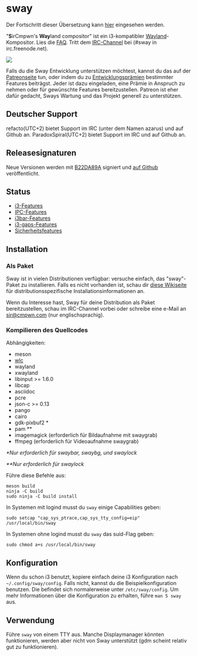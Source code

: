 # sway

Der Fortschritt dieser Übersetzung kann [hier](https://github.com/swaywm/sway/issues/1318) 
eingesehen werden.

"**S**irCmpwn's **Way**land compositor" ist ein i3-kompatibler 
[Wayland](http://wayland.freedesktop.org/)-Kompositor. Lies die 
[FAQ](https://github.com/swaywm/sway/wiki#faq). Tritt dem 
[IRC-Channel](http://webchat.freenode.net/?channels=sway&uio=d4) bei (#sway in irc.freenode.net).

[![](https://sr.ht/ICd5.png)](https://sr.ht/ICd5.png)

Falls du die Sway Entwicklung unterstützen möchtest, kannst du das auf der 
[Patreonseite](https://patreon.com/sircmpwn) tun, oder indem du zu
[Entwicklungsprämien](https://github.com/swaywm/sway/issues/986) 
bestimmter Features beiträgst. Jeder ist dazu eingeladen, eine Prämie in Anspruch
zu nehmen oder für gewünschte Features bereitzustellen. Patreon ist eher dafür
gedacht, Sways Wartung und das Projekt generell zu unterstützen.

## Deutscher Support

refacto(UTC+2) bietet Support im IRC (unter dem Namen azarus) und auf Github an.
ParadoxSpiral(UTC+2) bietet Support im IRC und auf Github an.

## Releasesignaturen

Neue Versionen werden mit 
[B22DA89A](http://pgp.mit.edu/pks/lookup?op=vindex&search=0x52CB6609B22DA89A) 
signiert und [auf Github](https://github.com/swaywm/sway/releases) veröffentlicht.

## Status

- [i3-Features](https://github.com/swaywm/sway/issues/2)
- [IPC-Features](https://github.com/swaywm/sway/issues/98)
- [i3bar-Features](https://github.com/swaywm/sway/issues/343)
- [i3-gaps-Features](https://github.com/swaywm/sway/issues/307)
- [Sicherheitsfeatures](https://github.com/swaywm/sway/issues/984)

## Installation

### Als Paket

Sway ist in vielen Distributionen verfügbar: versuche einfach, das "sway"-Paket
zu installieren. Falls es nicht vorhanden ist, schau dir 
[diese Wikiseite](https://github.com/swaywm/sway/wiki/Unsupported-packages) für 
distributionsspezifische Installationsinformationen an.

Wenn du Interesse hast, Sway für deine Distribution als Paket bereitzustellen, 
schau im IRC-Channel vorbei oder schreibe eine e-Mail an sir@cmpwn.com (nur englischsprachig).

### Kompilieren des Quellcodes

Abhängigkeiten:

* meson
* [wlc](https://github.com/Cloudef/wlc)
* wayland
* xwayland
* libinput >= 1.6.0
* libcap
* asciidoc
* pcre
* json-c >= 0.13
* pango
* cairo
* gdk-pixbuf2 *
* pam **
* imagemagick (erforderlich für Bildaufnahme mit swaygrab)
* ffmpeg (erforderlich für Videoaufnahme swaygrab)

_\*Nur erforderlich für swaybar, swaybg, und swaylock_

_\*\*Nur erforderlich für swaylock_

Führe diese Befehle aus:

    meson build
    ninja -C build
    sudo ninja -C build install

In Systemen mit logind musst du `sway` einige Capabilities geben:

    sudo setcap "cap_sys_ptrace,cap_sys_tty_config=eip" /usr/local/bin/sway

In Systemen ohne logind musst du `sway` das suid-Flag geben:

    sudo chmod a+s /usr/local/bin/sway

## Konfiguration

Wenn du schon i3 benutzt, kopiere einfach deine i3 Konfiguration nach
`~/.config/sway/config`. Falls nicht, kannst du die Beispielkonfiguration
benutzen. Die befindet sich normalerweise unter `/etc/sway/config`.
Um mehr Informationen über die Konfiguration zu erhalten, führe `man 5 sway` aus.

## Verwendung

Führe `sway` von einem TTY aus. Manche Displaymanager könnten funktionieren, werden aber
nicht von Sway unterstützt (gdm scheint relativ gut zu funktionieren).
